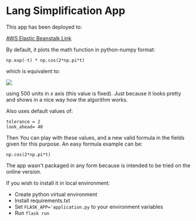 # Lang Simplification App

This app has been deployed to:

[AWS Elastic Beanstalk Link](http://langsimp-env.eba-nmaxzbn9.eu-north-1.elasticbeanstalk.com/)

By default, it plots the math function in python-numpy format:
```
np.exp(-t) * np.cos(2*np.pi*t)
```

which is equivalent to:


<img src="https://render.githubusercontent.com/render/math?math=f(t)= e^{-t} cos(2 \pi*t)">

using 500 units in _x_ axis (this value is fixed). Just because it looks pretty and shows in a nice way how the algorithm works.


Also uses default values of:

```
tolerance = 2
look_ahead= 40
```
Then
You can play with these values, and a new valid formula in the fields given for this purpose.
An easy formula example can be:

```
np.cos(2*np.pi*t)
```

The app wasn't packaged in any form because is intended to be tried on the online version.

If you wish to install it in local environment:

* Create python virtual environment
* Install requirements.txt
* Set ``FLASK_APP='application.py`` to your environment variables
* Run ``flask run``

